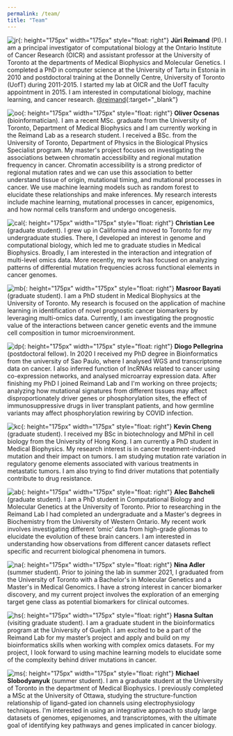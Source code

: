 ```yaml
---
permalink: /team/
title: "Team"
---
```


![jr](/assets/images/juri.png){: height="175px" width="175px" style="float: right"}
**Jüri Reimand** (PI).
I am a principal investigator of computational biology at the Ontario Institute of Cancer Research (OICR) and assistant professor at the University of Toronto at the departments of Medical Biophysics and Molecular Genetics. I completed a PhD in computer science at the University of Tartu in Estonia in 2010 and postdoctoral training at the Donnelly Centre, University of Toronto (UofT) during 2011-2015. I started my lab at OICR and the UofT faculty appointment in 2015. I am interested in computational biology, machine learning, and cancer research. 
[@reimand](https://twitter.com/reimand){:target="_blank"}


![oo](/assets/images/Oliver.png){: height="175px" width="175px" style="float: right"}
**Oliver Ocsenas** (bioinformatician).
I am a recent MSc. graduate from the University of Toronto, Department of Medical Biophysics and I am currently working in the Reimand Lab as a research student. I received a BSc. from the University of Toronto, Department of Physics in the Biological Physics Specialist program. My master's project focuses on investigating the associations between chromatin accessibility and regional mutation frequency in cancer. Chromatin accessibility is a strong predictor of regional mutation rates and we can use this association to better understand tissue of origin, mutational timing, and mutational processes in cancer. We use machine learning models such as random forest to elucidate these relationships and make inferences. My research interests include machine learning, mutational processes in cancer, epigenomics, and how normal cells transform and undergo oncogenesis. 


![cal](/assets/images/Christian.png){: height="175px" width="175px" style="float: right"}
**Christian Lee** (graduate student).
I grew up in California and moved to Toronto for my undergraduate studies. There, I developed an interest in genome and computational biology, which led me to graduate studies in Medical Biophysics. Broadly, I am interested in the interaction and integration of multi-level omics data. More recently, my work has focused on analyzing patterns of differential mutation frequencies across functional elements in cancer genomes. 


![mb](/assets/images/Masroor.jpg){: height="175px" width="175px" style="float: right"}
**Masroor Bayati** (graduate student).
I am a PhD student in Medical Biophysics at the University of Toronto. My research is focused on the application of machine learning in identification of novel prognostic cancer biomarkers by leveraging multi-omics data. Currently, I am investigating the prognostic value of the interactions between cancer genetic events and the immune cell composition in tumor microenvironment.


![dp](/assets/images/Diogo.png){: height="175px" width="175px" style="float: right"}
**Diogo Pellegrina** (postdoctoral fellow).
In 2020 I received my PhD degree in Bioinformatics from the university of Sao Paulo, where I analysed WGS and transcriptome data on cancer. I also  inferred function of lncRNAs related to cancer using co-expression networks, and analysed microarray expression data. After finishing my PhD I joined Reimand Lab and I'm working on three projects; analyzing how mutational signatures from different tissues may affect disproportionately driver genes or phosphorylation sites, the effect of immunosuppressive drugs in liver transplant patients, and how germline variants may affect phosphorylation rewiring by COVID infection.


![kc](/assets/images/Kevin.png){: height="175px" width="175px" style="float: right"}
**Kevin Cheng** (graduate student). 
I received my BSc in biotechnology and MPhil in cell biology from the University of Hong Kong. I am currently a PhD student in Medical Biophysics. My research interest is in cancer treatment-induced mutation and their impact on tumors. I am studying mutation rate variation in regulatory genome elements associated with various treatments in metastatic tumors. I am also trying to find driver mutations that potentially contribute to drug resistance.


![ab](/assets/images/Alec.png){: height="175px" width="175px" style="float: right"}
**Alec Bahcheli** (graduate student). 
I am a PhD student in Computational Biology and Molecular Genetics at the University of Toronto. Prior to researching in the Reimand Lab I had completed an undergraduate and a Master's degrees in Biochemistry from the University of Western Ontario. My recent work involves investigating different ‘omic’ data from high-grade gliomas to elucidate the evolution of these brain cancers. I am interested in understanding how observations from different cancer datasets reflect specific and recurrent biological phenomena in tumors.


![na](/assets/images/NA2.jpg){: height="175px" width="175px" style="float: right"}
**Nina Adler** (summer student). 
Prior to joining the lab in summer 2021, I graduated from the University of Toronto with a Bachelor's in Molecular Genetics and a Master's in Medical Genomics. I have a strong interest in cancer biomarker discovery, and my current project involves the exploration of an emerging target gene class as potential biomarkers for clinical outcomes.


![hs](/assets/images/Hasna.png){: height="175px" width="175px" style="float: right"}
**Hasna Sultan** (visiting graduate student).
I am a graduate student in the bioinformatics program at the University of Guelph. I am excited to be a part of the Reimand Lab for my master’s project and apply and build on my bioinformatics skills when working with complex omics datasets. For my project, I look forward to using machine learning models to elucidate some of the complexity behind driver mutations in cancer.


![ms](/assets/images/Michael.png){: height="175px" width="175px" style="float: right"}
**Michael Slobodyanyuk** (summer student). 
I am a graduate student at the University of Toronto in the department of Medical Biophysics. I previously completed a MSc at the University of Ottawa, studying the structure-function relationship of ligand-gated ion channels using electrophysiology techniques. I'm interested in using an integrative approach to study large datasets of genomes, epigenomes, and transcriptomes, with the ultimate goal of identifying key pathways and genes implicated in cancer biology.